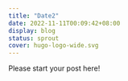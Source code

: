 ```yaml
---
title: "Date2"
date: 2022-11-11T00:09:42+08:00
display: blog
status: sprout
cover: hugo-logo-wide.svg
---
```


<!-- status: sprout, bloom, mature (completion: sprout < bloom < mature ) -->

Please start your post here!